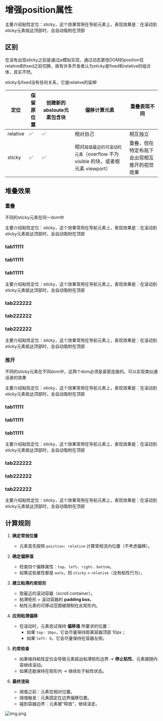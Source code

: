 # 增强position属性

主要介绍粘性定位：sticky，这个效果常用在导航元素上，表现效果是：在滚动到sticky元素抵达顶部时，会自动吸附在顶部

## 区别

在没有出现sticky之前是通过js模拟实现，通过动态更改DOM的position在relative和fixed之前切换，故有许多开发者认为sticky是fixed和relative的组合体，其实不然。

sticky与fixed没有任何关系，它是relative的延伸

| 定位     | 保留原位置 | 创建新的absloute元素包含块 | 偏移计算元素                                                                    | 重叠表现不同                                 |
| -------- | ---------- | -------------------------- | ------------------------------------------------------------------------------- | -------------------------------------------- |
| relative | ✅         | ✅                         | 相对自己                                                                        | 相互独立                                     |
| sticky   | ✅         | ✅                         | 相对`层级最近的可滚动的元素`（overflow 不为 visible 的块，或者根元素 viewport） | 重叠，但在特定布局下会出现相互推开的视觉效果 |

## 堆叠效果

### 重叠

不同的sticky元素在同一dom中

<div class="w-full h-200px overflow-auto bg-#3c3c3c">

<div class="w-[min-content]">主要介绍粘性定位：sticky，这个效果常用在导航元素上，表现效果是：在滚动到sticky元素抵达顶部时，会自动吸附在顶部</div>

<nav class="sticky flex top-0">
<h3>tab11111</h3>
<h3>tab11111</h3>
<h3>tab11111</h3>
</nav>

<div class="w-[min-content]">主要介绍粘性定位：sticky，这个效果常用在导航元素上，表现效果是：在滚动到sticky元素抵达顶部时，会自动吸附在顶部</div>

<nav class="sticky flex top-0">
<h3>tab222222</h3>
<h3>tab222222</h3>
<h3>tab222222</h3>
</nav>

<div class="w-[min-content]">主要介绍粘性定位：sticky，这个效果常用在导航元素上，表现效果是：在滚动到sticky元素抵达顶部时，会自动吸附在顶部</div>

</div>

### 推开

不同的sticky元素在不同dom中，这两个dom必须是紧密连接的。可以实现类似通话录的效果

<div class="w-full h-200px overflow-auto ">

<div class="bg-#3c3c3c">

<div class="w-[min-content]">主要介绍粘性定位：sticky，这个效果常用在导航元素上，表现效果是：在滚动到sticky元素抵达顶部时，会自动吸附在顶部</div>

<nav class="sticky flex top-0">
<h3>tab11111</h3>
<h3>tab11111</h3>
<h3>tab11111</h3>
</nav>

<div class="w-[min-content]">主要介绍粘性定位：sticky，这个效果常用在导航元素上，表现效果是：在滚动到sticky元素抵达顶部时，会自动吸附在顶部</div>

</div>

<div class="bg-#3c3c3c">

<nav class="sticky flex top-0">
<h3>tab222222</h3>
<h3>tab222222</h3>
<h3>tab222222</h3>
</nav>

<div class="w-[min-content]">主要介绍粘性定位：sticky，这个效果常用在导航元素上，表现效果是：在滚动到sticky元素抵达顶部时，会自动吸附在顶部</div>

</div> 
</div>

## 计算规则

1. **确定常规位置**
   - 元素首先按照 `position: relative` 计算常规流内位置（不考虑偏移）。

2. **确定偏移值**
   - 检查四个偏移属性：`top`、`left`、`right`、`bottom`。
   - 如果这些属性都是 `auto`，则 `sticky` = `relative`（没有粘性行为）。

3. **建立粘滞约束矩形**
   - 取最近的滚动容器（scroll container）。
   - 粘滞矩形 = 滚动容器的 **padding box**。
   - 粘性元素的可移动范围被限制在此矩形内。

4. **应用粘滞偏移**
   - 在滚动时，元素尝试保持 **偏移值** 所要求的位置：
     - 如果 `top: 10px`，它会尽量保持距离容器顶部 10px；
     - 如果 `left: 0`，它会尽量保持在容器左侧。

5. **约束检查**
   - 如果维持粘性定位会导致元素超出粘滞矩形边界 → **停止粘性**，元素跟随内容继续滚动。
   - 如果还能保持在矩形内 → 继续处于粘性状态。

6. **最终渲染**
   - 阈值之前：元素在相对位置。
   - 阈值触发：元素固定在边界偏移位置。
   - 碰到容器边界：元素被“释放”，继续滚走。

![img.png](/imgs/base/css/chapter-3-4.png)
